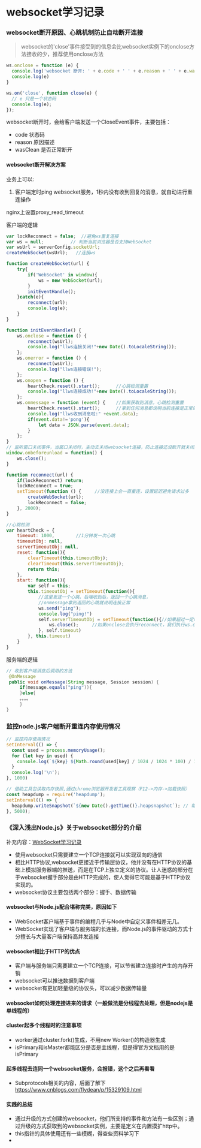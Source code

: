 # websocket学习记录

### websocket断开原因、心跳机制防止自动断开连接

> websocket的'close'事件接受到的信息会比websocket实例下的onclose方法接收的少，推荐使用onclose方法

```js
ws.onclose = function (e) {
  console.log('websocket 断开: ' + e.code + ' ' + e.reason + ' ' + e.wasClean)
  console.log(e)
}

ws.on('close', function close(e) {
  // e 只是一个状态码
  console.log(e);
});
```

websocket断开时，会给客户端发送一个CloseEvent事件，主要包括：

- code 状态码
- reason 原因描述
- wasClean 是否正常断开

#### websocket断开解决方案

业务上可以:

1. 客户端定时ping websocket服务，1秒内没有收到回复的消息，就自动进行重连操作

nginx上设置proxy_read_timeout

客户端的逻辑

```javascript
var lockReconnect = false;  //避免ws重复连接
var ws = null;          // 判断当前浏览器是否支持WebSocket
var wsUrl = serverConfig.socketUrl;
createWebSocket(wsUrl);   //连接ws

function createWebSocket(url) {
    try{
        if('WebSocket' in window){
            ws = new WebSocket(url);
        }
        initEventHandle();
    }catch(e){
        reconnect(url);
        console.log(e);
    }
}

function initEventHandle() {
    ws.onclose = function () {
        reconnect(wsUrl);
        console.log("llws连接关闭!"+new Date().toLocaleString());
    };
    ws.onerror = function () {
        reconnect(wsUrl);
        console.log("llws连接错误!");
    };
    ws.onopen = function () {
        heartCheck.reset().start();      //心跳检测重置
        console.log("llws连接成功!"+new Date().toLocaleString());
    };
    ws.onmessage = function (event) {    //如果获取到消息，心跳检测重置
        heartCheck.reset().start();      //拿到任何消息都说明当前连接是正常的
        console.log("llws收到消息啦:" +event.data);
        if(event.data!='pong'){
            let data = JSON.parse(event.data);
        }
    };
}
// 监听窗口关闭事件，当窗口关闭时，主动去关闭websocket连接，防止连接还没断开就关闭窗口，server端会抛异常。
window.onbeforeunload = function() {
    ws.close();
}

function reconnect(url) {
    if(lockReconnect) return;
    lockReconnect = true;
    setTimeout(function () {     //没连接上会一直重连，设置延迟避免请求过多
        createWebSocket(url);
        lockReconnect = false;
    }, 2000);
}

//心跳检测
var heartCheck = {
    timeout: 1000,        //1分钟发一次心跳
    timeoutObj: null,
    serverTimeoutObj: null,
    reset: function(){
        clearTimeout(this.timeoutObj);
        clearTimeout(this.serverTimeoutObj);
        return this;
    },
    start: function(){
        var self = this;
        this.timeoutObj = setTimeout(function(){
            //这里发送一个心跳，后端收到后，返回一个心跳消息，
            //onmessage拿到返回的心跳就说明连接正常
            ws.send("ping");
            console.log("ping!")
            self.serverTimeoutObj = setTimeout(function(){//如果超过一定时间还没重置，说明后端主动断开了
                ws.close();     //如果onclose会执行reconnect，我们执行ws.close()就行了.如果直接执行reconnect 会触发onclose导致重连两次
            }, self.timeout)
        }, this.timeout)
    }
}
```

服务端的逻辑

```java
// 收到客户端消息后调用的方法
 @OnMessage
 public void onMessage(String message, Session session) {
     if(message.equals("ping")){
     }else{
     。。。。
     }
}
```

### 监控node.js客户端断开重连内存使用情况

```javascript
// 监控内存使用情况
setInterval(() => {
  const used = process.memoryUsage();
  for (let key in used) {
    console.log(`${key} ${Math.round(used[key] / 1024 / 1024 * 100) / 100} MB`);
  }
  console.log('\n');
}, 1000)

// 借助工具包读取内存快照,通过chrome浏览器开发者工具观察（F12->内存->加载快照）
const heapdump = require('heapdump');
setInterval(() => {
  heapdump.writeSnapshot(`${new Date().getTime()}.heapsnapshot`); // 每隔5s记录内存的堆快照
}, 5000);
```

### 《深入浅出Node.js》关于websocket部分的介绍

补充内容：[WebSocket学习记录](https://github.com/JamieRuner/blog/blob/main/articles/nodejs/websocket.md)

- 使用websocket只需要建立一个TCP连接就可以实现双向的通信
- 相比HTTP协议,websocket更接近于传输层协议，他并没有在HTTP协议的基础上模拟服务器端的推送，而是在TCP上独立定义的协议。让人迷惑的部分在于websocket握手部分是由HTTP完成的，使人觉得它可能是基于HTTP协议实现的。
- websocket协议主要包括两个部分：握手、数据传输




#### websocket与Node.js配合堪称完美，原因如下

- WebSocket客户端基于事件的编程几乎与Node中自定义事件相差无几。
- WebSocket实现了客户端与服务端的长连接，而Node.js的事件驱动的方式十分擅长与大量客户端保持高并发连接

#### websocket相比于HTTP的优点

- 客户端与服务端只需要建立一个TCP连接，可以节省建立连接时产生的内存开销
- websocket可以推送数据到客户端
- websocket有更加轻量级的协议头，可以减少数据传输量

#### websocket如何处理连接进来的请求（一般做法是分线程去处理，但是nodejs是单线程的）


#### cluster起多个线程时的注意事项

- worker通过cluster.fork()生成，不用new Worker()的构造器生成
- isPrimary和isMaster都能区分是否是主线程，但是得官方文档用的是isPrimary

#### 起多线程去连同一个websocket服务，会报错，这个之后再看看

- Subprotocols相关的内容，后面了解下
https://www.cnblogs.com/flydean/p/15329109.html

#### 实践的总结

- 通过升级的方式创建的websocket，他们所支持的事件和方法有一些区别；通过升级的方式获取到的websocket实例，主要是定义在内置摸扩http中。
- this指针的具体使用还有一些模糊，得查些资料学习下
-

